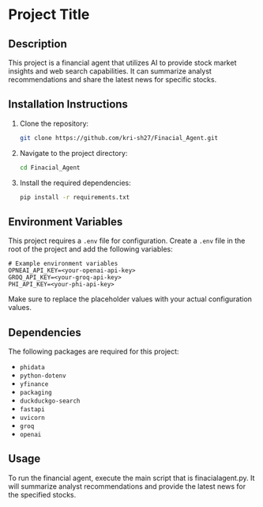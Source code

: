 # Project Title

## Description
This project is a financial agent that utilizes AI to provide stock market insights and web search capabilities. It can summarize analyst recommendations and share the latest news for specific stocks.

## Installation Instructions
1. Clone the repository:
   ```bash
   git clone https://github.com/kri-sh27/Finacial_Agent.git
   ```
2. Navigate to the project directory:
   ```bash
   cd Finacial_Agent
   ```
3. Install the required dependencies:
   ```bash
   pip install -r requirements.txt
   ```

## Environment Variables
This project requires a `.env` file for configuration. Create a `.env` file in the root of the project and add the following variables:

```
# Example environment variables
OPNEAI_API_KEY=<your-openai-api-key>
GROQ_API_KEY=<your-groq-api-key>
PHI_API_KEY=<your-phi-api-key>
```

Make sure to replace the placeholder values with your actual configuration values.

## Dependencies
The following packages are required for this project:
- `phidata`
- `python-dotenv`
- `yfinance`
- `packaging`
- `duckduckgo-search`
- `fastapi`
- `uvicorn`
- `groq`
- `openai`

## Usage
To run the financial agent, execute the main script that is finacialagent.py. It will summarize analyst recommendations and provide the latest news for the specified stocks.